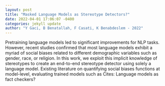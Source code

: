 ```yaml
--- 
layout: post 
title: "Masked Language Models as Stereotype Detectors?" 
date: 2022-04-01 17:06:07 -0400 
categories: jekyll update 
author: "Y Gaci, B Benatallah, F Casati, K Benabdeslem - 2022" 
--- 
```

Pretraining language models led to significant improvements for NLP tasks. However, recent studies confirmed that most language models exhibit a myriad of social biases related to different demographic variables such as gender, race, or religion. In this work, we exploit this implicit knowledge of stereotypes to create an end-to-end stereotype detector using solely a language model. Existing literature on quantifying social biases functions at model-level, evaluating trained models such as Cites: Language models as fact checkers?
